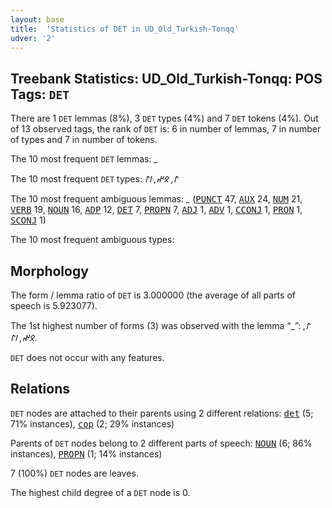 ```yaml
---
layout: base
title:  'Statistics of DET in UD_Old_Turkish-Tonqq'
udver: '2'
---
```


## Treebank Statistics: UD_Old_Turkish-Tonqq: POS Tags: `DET`

There are 1 `DET` lemmas (8%), 3 `DET` types (4%) and 7 `DET` tokens (4%).
Out of 13 observed tags, the rank of `DET` is: 6 in number of lemmas, 7 in number of types and 7 in number of tokens.

The 10 most frequent `DET` lemmas: <em>_</em>

The 10 most frequent `DET` types:  <em>𐰃, 𐰋𐰤, 𐰾𐰃</em>

The 10 most frequent ambiguous lemmas: <em>_</em> (<tt><a href="otk_tonqq-pos-PUNCT.html">PUNCT</a></tt> 47, <tt><a href="otk_tonqq-pos-AUX.html">AUX</a></tt> 24, <tt><a href="otk_tonqq-pos-NUM.html">NUM</a></tt> 21, <tt><a href="otk_tonqq-pos-VERB.html">VERB</a></tt> 19, <tt><a href="otk_tonqq-pos-NOUN.html">NOUN</a></tt> 16, <tt><a href="otk_tonqq-pos-ADP.html">ADP</a></tt> 12, <tt><a href="otk_tonqq-pos-DET.html">DET</a></tt> 7, <tt><a href="otk_tonqq-pos-PROPN.html">PROPN</a></tt> 7, <tt><a href="otk_tonqq-pos-ADJ.html">ADJ</a></tt> 1, <tt><a href="otk_tonqq-pos-ADV.html">ADV</a></tt> 1, <tt><a href="otk_tonqq-pos-CCONJ.html">CCONJ</a></tt> 1, <tt><a href="otk_tonqq-pos-PRON.html">PRON</a></tt> 1, <tt><a href="otk_tonqq-pos-SCONJ.html">SCONJ</a></tt> 1)

The 10 most frequent ambiguous types:  



## Morphology

The form / lemma ratio of `DET` is 3.000000 (the average of all parts of speech is 5.923077).

The 1st highest number of forms (3) was observed with the lemma “_”: <em>𐰃, 𐰋𐰤, 𐰾𐰃</em>.

`DET` does not occur with any features.


## Relations

`DET` nodes are attached to their parents using 2 different relations: <tt><a href="otk_tonqq-dep-det.html">det</a></tt> (5; 71% instances), <tt><a href="otk_tonqq-dep-cop.html">cop</a></tt> (2; 29% instances)

Parents of `DET` nodes belong to 2 different parts of speech: <tt><a href="otk_tonqq-pos-NOUN.html">NOUN</a></tt> (6; 86% instances), <tt><a href="otk_tonqq-pos-PROPN.html">PROPN</a></tt> (1; 14% instances)

7 (100%) `DET` nodes are leaves.

The highest child degree of a `DET` node is 0.

